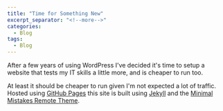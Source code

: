 ```yaml
---
title: "Time for Something New"
excerpt_separator: "<!--more-->"
categories:
  - Blog
tags:
  - Blog
---
```


After a few years of using WordPress I've decided it's time to setup a website that tests my IT skills a little more, and is cheaper to run too.
<!--more-->

At least it should be cheaper to run given I'm not expected a lot of traffic. Hosted using [GitHub Pages][github-pages] this site is built using [Jekyll][jekyll] and the [Minimal Mistakes Remote Theme][minimal-mistakes].

[github-pages]: https://github.com/clynham/clynham.github.io
[minimal-mistakes]: https://github.com/mmistakes/minimal-mistakes/tree/master
[jekyll]: https://jekyllrb.com